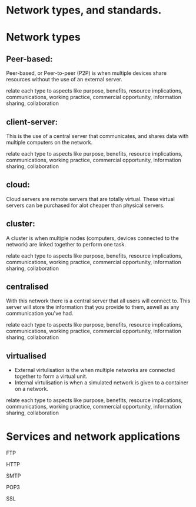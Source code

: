 # Network types, and standards.

# Network types
## Peer-based:
Peer-based, or Peer-to-peer (P2P) is when multiple devices share resources without the use of an external server. 

relate each type to aspects like purpose,
benefits, 
resource implications, 
communications, 
working practice, 
commercial opportunity, 
information sharing, 
collaboration

## client-server:
This is the use of a central server that communicates, and shares data with multiple computers on the network.

relate each type to aspects like purpose,
benefits, 
resource implications, 
communications, 
working practice, 
commercial opportunity, 
information sharing, 
collaboration

## cloud:
Cloud servers are remote servers that are totally virtual. These virtual servers can be purchased for alot cheaper than physical servers.

## cluster:
A cluster is when multiple nodes (computers, devices connected to the network) are linked together to perform one task. 

relate each type to aspects like purpose,
benefits, 
resource implications, 
communications, 
working practice, 
commercial opportunity, 
information sharing, 
collaboration

## centralised
With this network there is a central server that all users will connect to. This server will store the information that you provide to them, aswell as any communication you've had.

relate each type to aspects like purpose,
benefits, 
resource implications, 
communications, 
working practice, 
commercial opportunity, 
information sharing, 
collaboration

## virtualised 
- External virtulisation is the when multiple networks are connected together to form a virtual unit. 
- Internal virtulisation is when a simulated network is given to a container on a network. 

relate each type to aspects like purpose,
benefits, 
resource implications, 
communications, 
working practice, 
commercial opportunity, 
information sharing, 
collaboration

# Services and network applications

FTP

HTTP

SMTP

POP3

SSL
